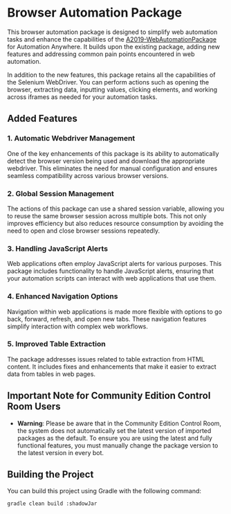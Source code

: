 # Browser Automation Package

This browser automation package is designed to simplify web automation tasks and enhance the capabilities of the [A2019-WebAutomationPackage](https://github.com/AutomationAnywhere/A2019-WebAutomationPackage-181743) for Automation Anywhere. It builds upon the existing package, adding new features and addressing common pain points encountered in web automation.

In addition to the new features, this package retains all the capabilities of the Selenium WebDriver. You can perform actions such as opening the browser, extracting data, inputting values, clicking elements, and working across iframes as needed for your automation tasks.

## Added Features

### 1. Automatic Webdriver Management

One of the key enhancements of this package is its ability to automatically detect the browser version being used and download the appropriate webdriver. This eliminates the need for manual configuration and ensures seamless compatibility across various browser versions.

### 2. Global Session Management

The actions of this package can use a shared session variable, allowing you to reuse the same browser session across multiple bots. This not only improves efficiency but also reduces resource consumption by avoiding the need to open and close browser sessions repeatedly.

### 3. Handling JavaScript Alerts

Web applications often employ JavaScript alerts for various purposes. This package includes functionality to handle JavaScript alerts, ensuring that your automation scripts can interact with web applications that use them.

### 4. Enhanced Navigation Options

Navigation within web applications is made more flexible with options to go back, forward, refresh, and open new tabs. These navigation features simplify interaction with complex web workflows.

### 5. Improved Table Extraction

The package addresses issues related to table extraction from HTML content. It includes fixes and enhancements that make it easier to extract data from tables in web pages.

## Important Note for Community Edition Control Room Users
- **Warning**: Please be aware that in the Community Edition Control Room, the system does not automatically set the latest version of imported packages as the default. To ensure you are using the latest and fully functional features, you must manually change the package version to the latest version in every bot.

  
## Building the Project

You can build this project using Gradle with the following command:

```bash
gradle clean build :shadowJar
```
